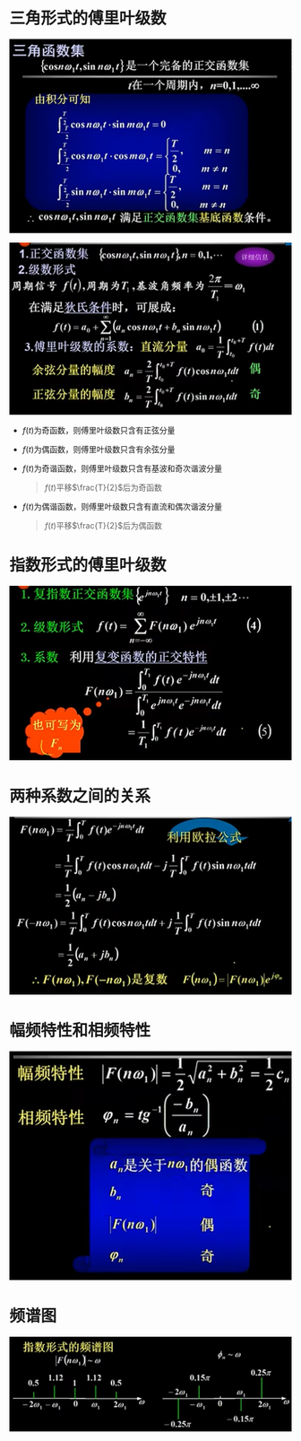 # 三角形式的傅里叶级数

![Alt text](image-797.png)

![Alt text](image-798.png)

* $f(t)$为奇函数，则傅里叶级数只含有正弦分量

* $f(t)$为偶函数，则傅里叶级数只含有余弦分量

* $f(t)$为奇谐函数，则傅里叶级数只含有基波和奇次谐波分量
    > $f(t)$平移$\frac{T}{2}$后为奇函数

* $f(t)$为偶谐函数，则傅里叶级数只含有直流和偶次谐波分量
    > $f(t)$平移$\frac{T}{2}$后为偶函数

# 指数形式的傅里叶级数

![Alt text](image-805.png)

# 两种系数之间的关系

![Alt text](image-807.png)

# 幅频特性和相频特性

![Alt text](image-207.png)

# 频谱图

![Alt text](image-219.png)

